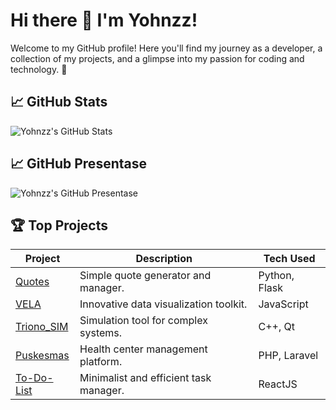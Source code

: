 # Hi there 👋 I'm Yohnzz!

Welcome to my GitHub profile! Here you'll find my journey as a developer, a collection of my projects, and a glimpse into my passion for coding and technology. 🚀

## 📈 GitHub Stats
![Yohnzz's GitHub Stats](https://github-readme-stats.vercel.app/api?username=Yohnzz&show_icons=true&theme=tokyonight)

## 📈 GitHub Presentase
![Yohnzz's GitHub Presentase](https://github-readme-stats.vercel.app/api/top-langs/?username=Yohnzz&layout=pie)

## 🏆 Top Projects
| Project         | Description                                      | Tech Used      |
|-----------------|--------------------------------------------------|---------------|
| [Quotes](https://github.com/Yohnzz/Quotes)           | Simple quote generator and manager.             | Python, Flask  |
| [VELA](https://github.com/Yohnzz/VELA)               | Innovative data visualization toolkit.          | JavaScript     |
| [Triono_SIM](https://github.com/Yohnzz/Triono_SIM)   | Simulation tool for complex systems.            | C++, Qt        |
| [Puskesmas](https://github.com/Yohnzz/Puskesmas)     | Health center management platform.              | PHP, Laravel   |
| [To-Do-List](https://github.com/Yohnzz/To-Do-List)   | Minimalist and efficient task manager.          | ReactJS        |
